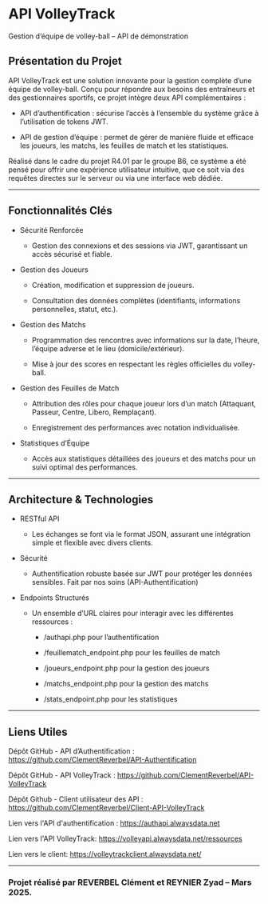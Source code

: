 # API VolleyTrack
Gestion d’équipe de volley-ball – API de démonstration

## Présentation du Projet
API VolleyTrack est une solution innovante pour la gestion complète d’une équipe de volley-ball. Conçu pour répondre aux besoins des entraîneurs et des gestionnaires sportifs, ce projet intègre deux API complémentaires :

- API d’authentification : sécurise l’accès à l’ensemble du système grâce à l’utilisation de tokens JWT.

- API de gestion d’équipe : permet de gérer de manière fluide et efficace les joueurs, les matchs, les feuilles de match et les statistiques.

Réalisé dans le cadre du projet R4.01 par le groupe B6, ce système a été pensé pour offrir une expérience utilisateur intuitive, que ce soit via des requêtes directes sur le serveur ou via une interface web dédiée.

---

## Fonctionnalités Clés
- Sécurité Renforcée

    - Gestion des connexions et des sessions via JWT, garantissant un accès sécurisé et fiable.

- Gestion des Joueurs

    - Création, modification et suppression de joueurs.

    - Consultation des données complètes (identifiants, informations personnelles, statut, etc.).

- Gestion des Matchs

    - Programmation des rencontres avec informations sur la date, l’heure, l’équipe adverse et le lieu (domicile/extérieur).

    - Mise à jour des scores en respectant les règles officielles du volley-ball.

- Gestion des Feuilles de Match

    - Attribution des rôles pour chaque joueur lors d’un match (Attaquant, Passeur, Centre, Libero, Remplaçant).

    - Enregistrement des performances avec notation individualisée.

- Statistiques d’Équipe

    - Accès aux statistiques détaillées des joueurs et des matchs pour un suivi optimal des performances.

--- 

## Architecture & Technologies

- RESTful API

    - Les échanges se font via le format JSON, assurant une intégration simple et flexible avec divers clients.

- Sécurité

    - Authentification robuste basée sur JWT pour protéger les données sensibles. Fait par nos soins (API-Authentification)

- Endpoints Structurés

    - Un ensemble d’URL claires pour interagir avec les différentes ressources :

        - /authapi.php pour l’authentification

        - /feuillematch_endpoint.php pour les feuilles de match

        - /joueurs_endpoint.php pour la gestion des joueurs

        - /matchs_endpoint.php pour la gestion des matchs

        - /stats_endpoint.php pour les statistiques

---

## Liens Utiles
Dépôt GitHub - API d’Authentification : https://github.com/ClementReverbel/API-Authentification

Dépôt GitHub - API VolleyTrack : https://github.com/ClementReverbel/API-VolleyTrack

Dépôt Github - Client utilisateur des API : https://github.com/ClementReverbel/Client-API-VolleyTrack

Lien vers l'API d'authentification : https://authapi.alwaysdata.net

Lien vers l'API VolleyTrack: https://volleyapi.alwaysdata.net/ressources

Lien vers le client: https://volleytrackclient.alwaysdata.net/

---

### Projet réalisé par REVERBEL Clément et REYNIER Zyad – Mars 2025.
